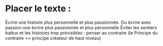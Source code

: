 # Placer le texte :

Écrire une histoire plus personnelle et plus passionnée. Ou écrire avec passion une écrire plus passionnée et plus personnelle
Éviter les sentiers battus et les histoires trop prévisibles : penser au contraire (le Principe du contraire <= principe créateur de haut niveau)
